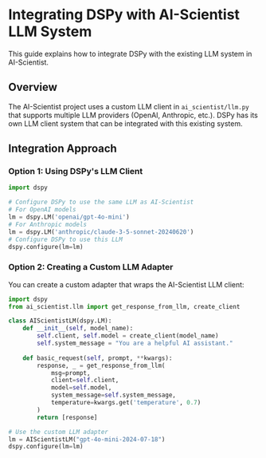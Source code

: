 # Integrating DSPy with AI-Scientist LLM System

This guide explains how to integrate DSPy with the existing LLM system in AI-Scientist.

## Overview

The AI-Scientist project uses a custom LLM client in `ai_scientist/llm.py` that supports multiple LLM providers (OpenAI, Anthropic, etc.). DSPy has its own LLM client system that can be integrated with this existing system.

## Integration Approach

### Option 1: Using DSPy's LLM Client

```python
import dspy

# Configure DSPy to use the same LLM as AI-Scientist
# For OpenAI models
lm = dspy.LM('openai/gpt-4o-mini')
# For Anthropic models
lm = dspy.LM('anthropic/claude-3-5-sonnet-20240620')
# Configure DSPy to use this LLM
dspy.configure(lm=lm)
```

### Option 2: Creating a Custom LLM Adapter

You can create a custom adapter that wraps the AI-Scientist LLM client:

```python
import dspy
from ai_scientist.llm import get_response_from_llm, create_client

class AIScientistLM(dspy.LM):
    def __init__(self, model_name):
        self.client, self.model = create_client(model_name)
        self.system_message = "You are a helpful AI assistant."
        
    def basic_request(self, prompt, **kwargs):
        response, _ = get_response_from_llm(
            msg=prompt,
            client=self.client,
            model=self.model,
            system_message=self.system_message,
            temperature=kwargs.get('temperature', 0.7)
        )
        return [response]

# Use the custom LLM adapter
lm = AIScientistLM("gpt-4o-mini-2024-07-18")
dspy.configure(lm=lm)
```
